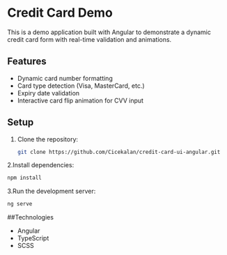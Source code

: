 # Credit Card Demo

This is a demo application built with Angular to demonstrate a dynamic credit card form with real-time validation and animations.

## Features
- Dynamic card number formatting
- Card type detection (Visa, MasterCard, etc.)
- Expiry date validation
- Interactive card flip animation for CVV input

## Setup
1. Clone the repository:
   ```bash
   git clone https://github.com/Cicekalan/credit-card-ui-angular.git
2.Install dependencies:
   ```bash
   npm install
   ```
3.Run the development server:
   ```bash
   ng serve
  ````
##Technologies
- Angular
- TypeScript
- SCSS
